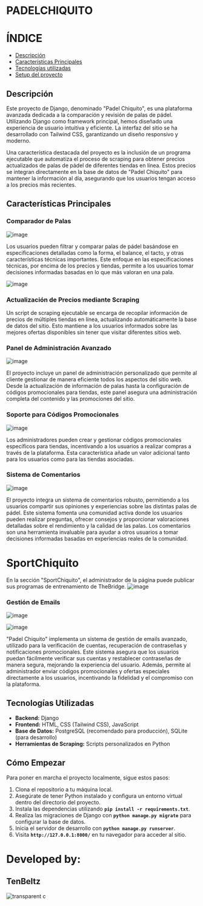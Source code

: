 # **PADELCHIQUITO**

# **ÍNDICE**
- [Descripción](#descripción)
- [Características Principales](#características-principales)
- [Tecnologías utilizadas](#tecnologías-utilizadas)
- [Setup del proyecto](#cómo-empezar)

## **Descripción**

Este proyecto de Django, denominado "Padel Chiquito", es una plataforma avanzada dedicada a la comparación y revisión de palas de pádel. Utilizando Django como framework principal, hemos diseñado una experiencia de usuario intuitiva y eficiente. La interfaz del sitio se ha desarrollado con Tailwind CSS, garantizando un diseño responsivo y moderno.

Una característica destacada del proyecto es la inclusión de un programa ejecutable que automatiza el proceso de scraping para obtener precios actualizados de palas de pádel de diferentes tiendas en línea. Estos precios se integran directamente en la base de datos de "Padel Chiquito" para mantener la información al día, asegurando que los usuarios tengan acceso a los precios más recientes.

## **Características Principales**

### **Comparador de Palas**
![image](https://github.com/aritzjl/PadelChiquito/assets/129123101/5dc07007-5e98-4632-b5de-f5b6d0cf2cc7)

Los usuarios pueden filtrar y comparar palas de pádel basándose en especificaciones detalladas como la forma, el balance, el tacto, y otras características técnicas importantes. Este enfoque en las especificaciones técnicas, por encima de los precios y tiendas, permite a los usuarios tomar decisiones informadas basadas en lo que más valoran en una pala.

![image](https://github.com/aritzjl/PadelChiquito/assets/129123101/7c657cdf-4e8f-4ebe-8f7c-bcd3d97f0f05)


### **Actualización de Precios mediante Scraping**

Un script de scraping ejecutable se encarga de recopilar información de precios de múltiples tiendas en línea, actualizando automáticamente la base de datos del sitio. Esto mantiene a los usuarios informados sobre las mejores ofertas disponibles sin tener que visitar diferentes sitios web.

### **Panel de Administración Avanzado**
![image](https://github.com/aritzjl/PadelChiquito/assets/129123101/e6a202af-7a1b-47c7-a458-97c7592928fb)


El proyecto incluye un panel de administración personalizado que permite al cliente gestionar de manera eficiente todos los aspectos del sitio web. Desde la actualización de información de palas hasta la configuración de códigos promocionales para tiendas, este panel asegura una administración completa del contenido y las promociones del sitio.

### **Soporte para Códigos Promocionales**
![image](https://github.com/aritzjl/PadelChiquito/assets/129123101/a41dd90f-926c-4ff4-9414-5bc6823210e7)

Los administradores pueden crear y gestionar códigos promocionales específicos para tiendas, incentivando a los usuarios a realizar compras a través de la plataforma. Esta característica añade un valor adicional tanto para los usuarios como para las tiendas asociadas.

### **Sistema de Comentarios**
![image](https://github.com/aritzjl/PadelChiquito/assets/129123101/a6fc8498-287d-4747-bfe6-cd76a4a9cfa1)

El proyecto integra un sistema de comentarios robusto, permitiendo a los usuarios compartir sus opiniones y experiencias sobre las distintas palas de pádel. Este sistema fomenta una comunidad activa donde los usuarios pueden realizar preguntas, ofrecer consejos y proporcionar valoraciones detalladas sobre el rendimiento y la calidad de las palas. Los comentarios son una herramienta invaluable para ayudar a otros usuarios a tomar decisiones informadas basadas en experiencias reales de la comunidad.

# SportChiquito

En la sección "SportChiquito", el administrador de la página puede publicar sus programas de entrenamiento de TheBridge.
![image](https://github.com/aritzjl/PadelChiquito/assets/129123101/12dd7e8f-9f60-45df-bcc6-93ea4317cece)


### **Gestión de Emails**
![image](https://github.com/aritzjl/PadelChiquito/assets/129123101/68110e48-6242-439c-9d86-6ca7fde0fd62)

![image](https://github.com/aritzjl/PadelChiquito/assets/129123101/d027d77c-d173-4dd5-8d39-f621e05c9a67)

"Padel Chiquito" implementa un sistema de gestión de emails avanzado, utilizado para la verificación de cuentas, recuperación de contraseñas y notificaciones promocionales. Este sistema asegura que los usuarios puedan fácilmente verificar sus cuentas y restablecer contraseñas de manera segura, mejorando la experiencia del usuario. Además, permite al administrador enviar códigos promocionales y ofertas especiales directamente a los usuarios, incentivando la fidelidad y el compromiso con la plataforma.

## **Tecnologías Utilizadas**

- **Backend:** Django
- **Frontend:** HTML, CSS (Tailwind CSS), JavaScript
- **Base de Datos:** PostgreSQL (recomendado para producción), SQLite (para desarrollo)
- **Herramientas de Scraping:** Scripts personalizados en Python

## **Cómo Empezar**

Para poner en marcha el proyecto localmente, sigue estos pasos:

1. Clona el repositorio a tu máquina local.
2. Asegúrate de tener Python instalado y configura un entorno virtual dentro del directorio del proyecto.
3. Instala las dependencias utilizando **`pip install -r requirements.txt`**.
4. Realiza las migraciones de Django con **`python manage.py migrate`** para configurar la base de datos.
5. Inicia el servidor de desarrollo con **`python manage.py runserver`**.
6. Visita **`http://127.0.0.1:8000/`** en tu navegador para acceder al sitio.

# Developed by:

## TenBeltz
![transparent c](https://github.com/aritzjl/PadelChiquito/assets/129123101/a2b21ad2-e647-4697-a7f8-4504de633d67)

